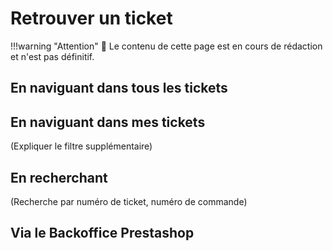 # Retrouver un ticket

!!!warning "Attention"
    🚧 Le contenu de cette page est en cours de rédaction et n'est pas définitif.

## En naviguant dans tous les tickets

## En naviguant dans mes tickets
(Expliquer le filtre supplémentaire)

## En recherchant
(Recherche par numéro de ticket, numéro de commande)

## Via le Backoffice Prestashop
